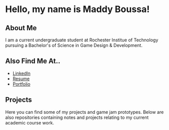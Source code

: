 # Hello, my name is Maddy Boussa!

## About Me

I am a current undergraduate student at Rochester Institue of Technology pursuing a Bachelor's of Science in Game Design & Development.

## Also Find Me At..

- [LinkedIn](https://www.linkedin.com/in/madeline-boussa-3a011321b/)
- [Resume](Madeline_Boussa_Resume.pdf)
- [Portfolio](https://people.rit.edu/mnb7937/portfolio/)

## Projects

Here you can find some of my projects and game jam prototypes. Below are also repositories containing notes and projects relating to my current academic course work.
